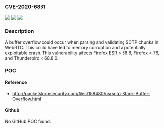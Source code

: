 ### [CVE-2020-6831](https://cve.mitre.org/cgi-bin/cvename.cgi?name=CVE-2020-6831)
![](https://img.shields.io/static/v1?label=Product&message=Thunderbird&color=blue)
![](https://img.shields.io/static/v1?label=Version&message=%3C%2068.8.0%20&color=brighgreen)
![](https://img.shields.io/static/v1?label=Vulnerability&message=Buffer%20overflow%20in%20SCTP%20chunk%20input%20validation&color=brighgreen)

### Description

A buffer overflow could occur when parsing and validating SCTP chunks in WebRTC. This could have led to memory corruption and a potentially exploitable crash. This vulnerability affects Firefox ESR < 68.8, Firefox < 76, and Thunderbird < 68.8.0.

### POC

#### Reference
- http://packetstormsecurity.com/files/158480/usrsctp-Stack-Buffer-Overflow.html

#### Github
No GitHub POC found.

